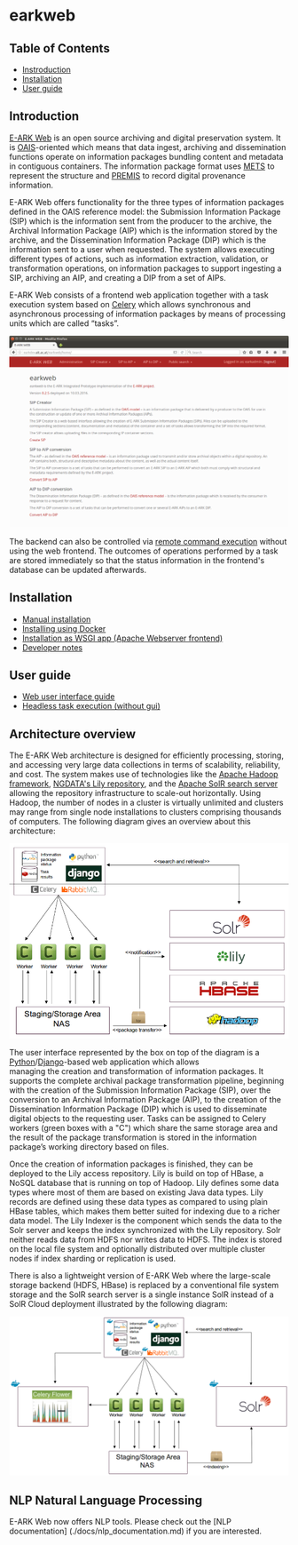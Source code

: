 # earkweb

## Table of Contents

- [Instroduction](#instroduction)
- [Installation](#installation)
- [User guide](#user-guide)

## Introduction

[E-ARK Web](https://github.com/eark-project/earkweb) is an open source archiving and digital preservation system. It is 
[OAIS](http://public.ccsds.org/publications/archive/650x0m2.pdf)-oriented which means that data ingest, archiving and dissemination functions operate on information packages 
bundling content and metadata in contiguous containers. The information package format uses [METS](http://www.loc.gov/standards/mets/) to represent the structure and 
[PREMIS](http://www.loc.gov/standards/premis/) to record digital provenance information. 

E-ARK Web offers functionality for the three types of information packages defined in the OAIS reference model: the Submission Information Package (SIP) which is the information 
sent from the producer to the archive, the Archival Information Package (AIP) which is the information stored by the archive, and the Dissemination Information Package (DIP) which 
is the information sent to a user when requested. The system allows executing different types of actions, such as information extraction, validation, or transformation operations, 
on information packages to support ingesting a SIP, archiving an AIP, and creating a DIP from a set of AIPs.

E-ARK Web consists of a frontend web application together with a task execution system based on [Celery](http://www.celeryproject.org) which allows synchronous and asynchronous 
processing of information packages by means of processing units which are called “tasks”. 

![earkweb home](./docs/img/earkweb_home.png)

The backend can also be controlled via [remote command execution](./docs/user_guide_remotetask.md) without using the web frontend. The outcomes of operations performed by a task 
are stored immediately so that the status information in the frontend's database can be updated afterwards. 


## Installation

* [Manual installation](./docs/install_manual.md) 
* [Installing using Docker](./docs/install_docker.md)
* [Installation as WSGI app (Apache Webserver frontend)](./docs/install_wsgi.md)
* [Developer notes](./docs/developer_notes.md)

## User guide

* [Web user interface guide](./docs/user_guide_webui.md)
* [Headless task execution (without gui)](./docs/user_guide_remotetask.md)

## Architecture overview

The E-ARK Web architecture is designed for efficiently processing, storing, and accessing very large data collections in terms of scalability, reliability, and cost. 
The system makes use of technologies like the [Apache Hadoop framework](http://hadoop.apache.org), [NGDATA's Lily repository](https://github.com/NGDATA/lilyproject), 
and the [Apache SolR search server](http://lucene.apache.org/solr/) allowing the repository infrastructure to scale-out horizontally. Using Hadoop, the number of 
nodes in a cluster is virtually unlimited and clusters may range from single node installations to clusters comprising thousands of computers. The following diagram 
gives an overview about this architecture:

![architecture overview full scale version](./docs/img/architecture_overview_fullscaleversion.png)

The user interface represented by the box on top of the diagram is a [Python](https://www.python.org)/[Django](https://www.djangoproject.com)-based web application which allows  
managing the creation and transformation of information packages. It supports the complete archival package transformation pipeline, beginning with the creation 
of the Submission Information Package (SIP), over the conversion to an Archival Information Package (AIP), to the creation of the Dissemination Information Package (DIP) which is 
used to disseminate digital objects to the requesting user. Tasks can be assigned to Celery workers (green boxes with a "C") which share the same storage 
area and the result of the package transformation is stored in the information package’s working directory based on files. 

Once the creation of information packages is finished, they can be deployed to the Lily access repository. Lily is build on top of HBase, a NoSQL database 
that is running on top of Hadoop. Lily defines some data types where most of them are based on existing Java data types. Lily records are defined using these data types as compared 
to using plain HBase tables, which makes them better suited for indexing due to a richer data model. 
The Lily Indexer is the component which sends the data to the Solr server and keeps the index synchronized with the Lily repository. Solr neither reads data from HDFS nor writes 
data to HDFS. The index is stored on the local file system and optionally distributed over multiple cluster nodes if index sharding or replication is used. 

There is also a lightweight version of E-ARK Web where the large-scale storage backend (HDFS, HBase) is replaced by a conventional file system storage and the SolR search server
is a single instance SolR instead of a SolR Cloud deployment illustrated by the following diagram:

![architecture overview lightweight version](./docs/img/architecture_overview_lightweightversion.png)

## NLP Natural Language Processing

E-ARK Web now offers NLP tools. Please check out the [NLP documentation] (./docs/nlp_documentation.md) if you are interested.
